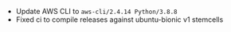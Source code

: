 * Update AWS CLI to ```aws-cli/2.4.14 Python/3.8.8```
* Fixed ci to compile releases against ubuntu-bionic v1 stemcells

